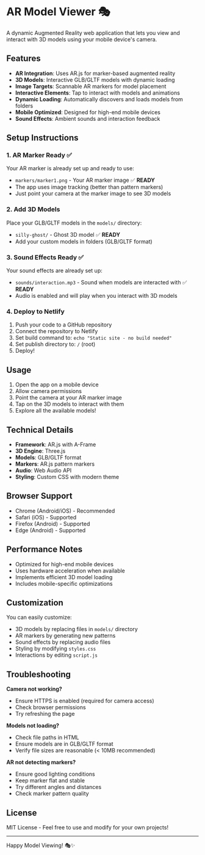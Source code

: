 # AR Model Viewer 🎭

A dynamic Augmented Reality web application that lets you view and interact with 3D models using your mobile device's camera.

## Features

- **AR Integration**: Uses AR.js for marker-based augmented reality
- **3D Models**: Interactive GLB/GLTF models with dynamic loading
- **Image Targets**: Scannable AR markers for model placement
- **Interactive Elements**: Tap to interact with models and animations
- **Dynamic Loading**: Automatically discovers and loads models from folders
- **Mobile Optimized**: Designed for high-end mobile devices
- **Sound Effects**: Ambient sounds and interaction feedback

## Setup Instructions

### 1. AR Marker Ready ✅

Your AR marker is already set up and ready to use:
- `markers/marker1.png` - Your AR marker image ✅ **READY**
- The app uses image tracking (better than pattern markers)
- Just point your camera at the marker image to see 3D models

### 2. Add 3D Models

Place your GLB/GLTF models in the `models/` directory:
- `silly-ghost/` - Ghost 3D model ✅ **READY**
- Add your custom models in folders (GLB/GLTF format)

### 3. Sound Effects Ready ✅

Your sound effects are already set up:
- `sounds/interaction.mp3` - Sound when models are interacted with ✅ **READY**
- Audio is enabled and will play when you interact with 3D models

### 4. Deploy to Netlify

1. Push your code to a GitHub repository
2. Connect the repository to Netlify
3. Set build command to: `echo "Static site - no build needed"`
4. Set publish directory to: `/` (root)
5. Deploy!

## Usage

1. Open the app on a mobile device
2. Allow camera permissions
3. Point the camera at your AR marker image
4. Tap on the 3D models to interact with them
5. Explore all the available models!

## Technical Details

- **Framework**: AR.js with A-Frame
- **3D Engine**: Three.js
- **Models**: GLB/GLTF format
- **Markers**: AR.js pattern markers
- **Audio**: Web Audio API
- **Styling**: Custom CSS with modern theme

## Browser Support

- Chrome (Android/iOS) - Recommended
- Safari (iOS) - Supported
- Firefox (Android) - Supported
- Edge (Android) - Supported

## Performance Notes

- Optimized for high-end mobile devices
- Uses hardware acceleration when available
- Implements efficient 3D model loading
- Includes mobile-specific optimizations

## Customization

You can easily customize:
- 3D models by replacing files in `models/` directory
- AR markers by generating new patterns
- Sound effects by replacing audio files
- Styling by modifying `styles.css`
- Interactions by editing `script.js`

## Troubleshooting

**Camera not working?**
- Ensure HTTPS is enabled (required for camera access)
- Check browser permissions
- Try refreshing the page

**Models not loading?**
- Check file paths in HTML
- Ensure models are in GLB/GLTF format
- Verify file sizes are reasonable (< 10MB recommended)

**AR not detecting markers?**
- Ensure good lighting conditions
- Keep marker flat and stable
- Try different angles and distances
- Check marker pattern quality

## License

MIT License - Feel free to use and modify for your own projects!

---

Happy Model Viewing! 🎭✨
